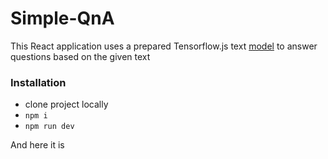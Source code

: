 # Simple-QnA
This React application uses a prepared Tensorflow.js text [model](https://github.com/tensorflow/tfjs-models/tree/master/qna) to answer questions based on the given text

### Installation
- clone project locally
- ```npm i```
- ```npm run dev```

And here it is


